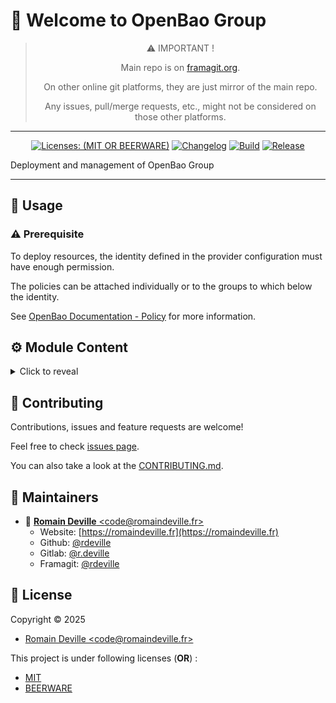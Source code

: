 <!-- BEGIN DOTGIT-SYNC BLOCK MANAGED -->
<!-- markdownlint-disable -->
# 👋 Welcome to OpenBao Group

<center>

> ⚠️ IMPORTANT !
>
> Main repo is on [framagit.org](https://framagit.org/rdeville-public/opentofu/openbao-group).
>
> On other online git platforms, they are just mirror of the main repo.
>
> Any issues, pull/merge requests, etc., might not be considered on those other
> platforms.

</center>

---

<center>

[![Licenses: (MIT OR BEERWARE)][license_badge]][license_url]
[![Changelog][changelog_badge]][changelog_badge_url]
[![Build][build_badge]][build_badge_url]
[![Release][release_badge]][release_badge_url]

</center>

[build_badge]: https://framagit.org/rdeville-public/opentofu/openbao-group/badges/main/pipeline.svg
[build_badge_url]: https://framagit.org/rdeville-public/opentofu/openbao-group/-/commits/main
[release_badge]: https://framagit.org/rdeville-public/opentofu/openbao-group/-/badges/release.svg
[release_badge_url]: https://framagit.org/rdeville-public/opentofu/openbao-group/-/releases/
[license_badge]: https://img.shields.io/badge/Licenses-MIT%20OR%20BEERWARE-blue
[license_url]: https://framagit.org/rdeville-public/opentofu/openbao-group/blob/main/LICENSE
[changelog_badge]: https://img.shields.io/badge/Changelog-Python%20Semantic%20Release-yellow
[changelog_badge_url]: https://github.com/python-semantic-release/python-semantic-release

Deployment and management of OpenBao Group

---
<!-- BEGIN DOTGIT-SYNC BLOCK EXCLUDED CUSTOM_README -->

## 🚀 Usage

### ⚠️ Prerequisite

To deploy resources, the identity defined in the provider configuration must
have enough permission.

The policies can be attached individually or to the groups to which below the
identity.

See [OpenBao Documentation - Policy](https://openbao.org/docs/concepts/policies/)
for more information.

<!-- BEGIN TF-DOCS -->
## ⚙️ Module Content

<details><summary>Click to reveal</summary>

### Table of Content




</details>

<!-- END TF-DOCS -->
<!-- END DOTGIT-SYNC BLOCK EXCLUDED CUSTOM_README -->
## 🤝 Contributing

Contributions, issues and feature requests are welcome!

Feel free to check [issues page][issues_pages].

You can also take a look at the [CONTRIBUTING.md][contributing].

[issues_pages]: https://framagit.org/rdeville-public/opentofu/openbao-group/-/issues
[contributing]: https://framagit.org/rdeville-public/opentofu/openbao-group/blob/main/CONTRIBUTING.md

## 👤 Maintainers

* 📧 [**Romain Deville** \<code@romaindeville.fr\>](mailto:code@romaindeville.fr)
  * Website: [https://romaindeville.fr](https://romaindeville.fr)
  * Github: [@rdeville](https://github.com/rdeville)
  * Gitlab: [@r.deville](https://gitlab.com/r.deville)
  * Framagit: [@rdeville](https://framagit.org/rdeville)

## 📝 License

Copyright © 2025
 * [Romain Deville \<code@romaindeville.fr\>](code@romaindeville.fr)

This project is under following licenses (**OR**) :

* [MIT][main_license]
* [BEERWARE][beerware_license]

[main_license]: https://framagit.org/rdeville-public/opentofu/openbao-group/blob/main/LICENSE
[beerware_license]: https://framagit.org/rdeville-public/opentofu/openbao-group/blob/main/LICENSE.BEERWARE
<!-- END DOTGIT-SYNC BLOCK MANAGED -->
